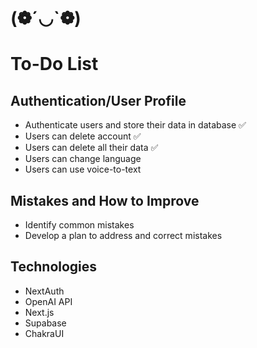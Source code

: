 # (❁´◡`❁)

# To-Do List

## Authentication/User Profile

- Authenticate users and store their data in database ✅
- Users can delete account ✅
- Users can delete all their data ✅
- Users can change language
- Users can use voice-to-text

## Mistakes and How to Improve

- Identify common mistakes
- Develop a plan to address and correct mistakes

## Technologies

- NextAuth
- OpenAI API
- Next.js
- Supabase
- ChakraUI
